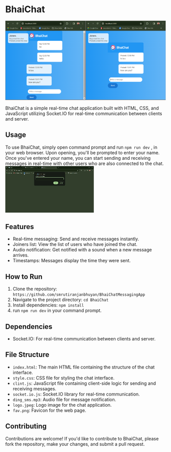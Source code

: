 # BhaiChat
![BhaiChat Preview](./public/preview.png)

BhaiChat is a simple real-time chat application built with HTML, CSS, and JavaScript utilizing Socket.IO for real-time communication between clients and server.

## Usage

To use BhaiChat, simply open command prompt and run `npm run dev` , in your web browser. Upon opening, you'll be prompted to enter your name. Once you've entered your name, you can start sending and receiving messages in real-time with other users who are also connected to the chat.
![BhaiChat Preview](./public/preview.gif)

## Features

- Real-time messaging: Send and receive messages instantly.
- Joiners list: View the list of users who have joined the chat.
- Audio notification: Get notified with a sound when a new message arrives.
- Timestamps: Messages display the time they were sent.

## How to Run

1. Clone the repository: `https://github.com/smrutiranjanbhuyan/BhaiChatMessagingApp`
2. Navigate to the project directory: `cd BhaiChat`
3. Install dependencies: `npm install`
4. run `npm run dev` in your command prompt.

## Dependencies

- Socket.IO: For real-time communication between clients and server.

## File Structure

- `index.html`: The main HTML file containing the structure of the chat interface.
- `style.css`: CSS file for styling the chat interface.
- `clint.js`: JavaScript file containing client-side logic for sending and receiving messages.
- `socket.io.js`: Socket.IO library for real-time communication.
- `ding_sms.mp3`: Audio file for message notification.
- `logo.jpeg`: Logo image for the chat application.
- `fav.png`: Favicon for the web page.

## Contributing

Contributions are welcome! If you'd like to contribute to BhaiChat, please fork the repository, make your changes, and submit a pull request.


